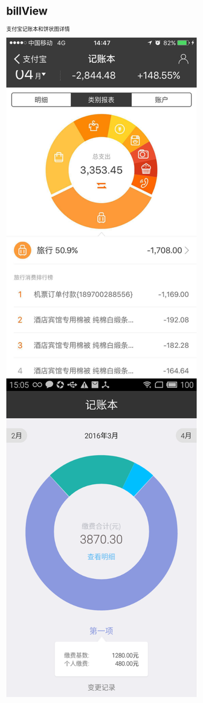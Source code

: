 # billView
支付宝记账本和饼状图详情

 ![ABC](https://github.com/xiangzhihong/billView/blob/master/screen/173536333472010901.jpg) 
 ![ABC](https://github.com/xiangzhihong/billView/blob/master/screen/device-2016-04-22-150312.png) 

